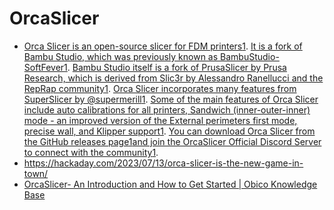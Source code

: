 # OrcaSlicer

- [Orca Slicer is an open-source slicer for FDM printers](https://github.com/SoftFever/OrcaSlicer)[1](https://github.com/SoftFever/OrcaSlicer). [It is a fork of Bambu Studio, which was previously known as BambuStudio-SoftFever](https://github.com/SoftFever/OrcaSlicer)[1](https://github.com/SoftFever/OrcaSlicer). [Bambu Studio itself is a fork of PrusaSlicer by Prusa Research, which is derived from Slic3r by Alessandro Ranellucci and the RepRap community](https://github.com/SoftFever/OrcaSlicer)[1](https://github.com/SoftFever/OrcaSlicer). [Orca Slicer incorporates many features from SuperSlicer by @supermerill](https://github.com/SoftFever/OrcaSlicer)[1](https://github.com/SoftFever/OrcaSlicer).
  [Some of the main features of Orca Slicer include auto calibrations for all printers, Sandwich (inner-outer-inner) mode - an improved version of the External perimeters first mode, precise wall, and Klipper support](https://github.com/SoftFever/OrcaSlicer)[1](https://github.com/SoftFever/OrcaSlicer). [You can download Orca Slicer from the GitHub releases page](https://github.com/SoftFever/OrcaSlicer)[1](https://github.com/SoftFever/OrcaSlicer)[and join the OrcaSlicer Official Discord Server to connect with the community](https://github.com/SoftFever/OrcaSlicer)[1](https://github.com/SoftFever/OrcaSlicer).
- https://hackaday.com/2023/07/13/orca-slicer-is-the-new-game-in-town/
- [OrcaSlicer- An Introduction and How to Get Started | Obico Knowledge Base](https://obico.io/blog/orcaslicer/)
